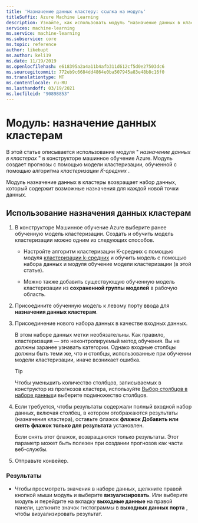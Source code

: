 ```yaml
---
title: 'Назначение данных кластеру: ссылка на модуль'
titleSuffix: Azure Machine Learning
description: Узнайте, как использовать модуль "назначение данных в кластере" в Машинное обучение Azure для оценки модели кластеризации.
services: machine-learning
ms.service: machine-learning
ms.subservice: core
ms.topic: reference
author: likebupt
ms.author: keli19
ms.date: 11/19/2019
ms.openlocfilehash: e618395a2a4a11b4afb311d612cf5d0e27503dc6
ms.sourcegitcommit: 772eb9c6684dd4864e0ba507945a83e48b8c16f0
ms.translationtype: MT
ms.contentlocale: ru-RU
ms.lasthandoff: 03/19/2021
ms.locfileid: "90898853"
---
```

# <a name="module-assign-data-to-clusters"></a>Модуль: назначение данных кластерам

В этой статье описывается использование модуля " *назначение данных в кластерах* " в конструкторе машинное обучение Azure. Модуль создает прогнозы с помощью модели кластеризации, обученной с помощью алгоритма *кластеризации K-средних* .

Модуль назначение данных в кластеры возвращает набор данных, который содержит возможные назначения для каждой новой точки данных. 

## <a name="how-to-use-assign-data-to-clusters"></a>Использование назначения данных кластерам
  
1. В конструкторе Машинное обучение Azure выберите ранее обученную модель кластеризации. Создать и обучить модель кластеризации можно одним из следующих способов.  
  
    - Настройте алгоритм кластеризации K-средних с помощью модуля [кластеризации k-средних](k-means-clustering.md) и обучить модель с помощью набора данных и модуля обучение модели кластеризации (в этой статье).  
  
    - Можно также добавить существующую обученную модель кластеризации из **сохраненной группы моделей** в рабочую область.

2. Присоедините обученную модель к левому порту ввода для **назначения данных кластерам**.  

3. Присоединение нового набора данных в качестве входных данных. 

   В этом наборе данных метки необязательны. Как правило, кластеризация — это неконтролируемый метод обучения. Вы не должны заранее узнавать категории. Однако входные столбцы должны быть теми же, что и столбцы, использованные при обучении модели кластеризации, иначе возникает ошибка.

    > [!TIP]
    > Чтобы уменьшить количество столбцов, записываемых в конструктор из прогнозов кластера, используйте [Выбор столбцов в наборе данных](select-columns-in-dataset.md)и выберите подмножество столбцов. 
    
4. Если требуется, чтобы результаты содержали полный входной набор данных, включая столбец, в котором отображаются результаты (назначения кластера), оставьте флажок **флажок Добавить или снять флажок только для результата** установлен.
  
    Если снять этот флажок, возвращаются только результаты. Этот параметр может быть полезен при создании прогнозов как части веб-службы.
  
5.  Отправьте конвейер.  
  
### <a name="results"></a>Результаты

+  Чтобы просмотреть значения в наборе данных, щелкните правой кнопкой мыши модуль и выберите **визуализировать**. Или выберите модуль и перейдите на вкладку **выходные данные** на правой панели, щелкните значок гистограммы в **выходных данных порта** , чтобы визуализировать результат.

